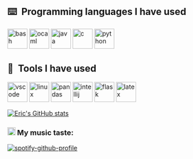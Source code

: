 ## ⌨️ &nbsp;Programming languages I have used
<p align="left">
<img src="https://cdn.jsdelivr.net/gh/devicons/devicon/icons/bash/bash-original.svg" alt="bash" width="45" height="45"/>
<img src="https://cdn.jsdelivr.net/gh/devicons/devicon/icons/ocaml/ocaml-original-wordmark.svg" alt="ocaml" width="45" height="45"/>
<img src="https://cdn.jsdelivr.net/gh/devicons/devicon/icons/java/java-original-wordmark.svg" alt="java" width="45" height="45"/>
<img src="https://cdn.jsdelivr.net/gh/devicons/devicon/icons/c/c-original.svg" alt="c" width="45" height="45"/>
<img src="https://cdn.jsdelivr.net/gh/devicons/devicon/icons/python/python-original-wordmark.svg" alt="python" width="45" height="45"/>
</p>


## 🔧 &nbsp;Tools I have used
<p align="left">
<img src="https://cdn.jsdelivr.net/gh/devicons/devicon/icons/vscode/vscode-original.svg" alt="vscode" width="45" height="45"/>
<img src="https://cdn.jsdelivr.net/gh/devicons/devicon/icons/linux/linux-original.svg" alt="linux" width="45" height="45"/>
<img src="https://cdn.jsdelivr.net/gh/devicons/devicon/icons/pandas/pandas-original-wordmark.svg" alt="pandas" width="45" height="45"/>
<img src="https://img.icons8.com/color/48/intellij-idea.png" alt="intellij" width="45" height="45"/>
<img src="https://img.icons8.com/nolan/64/flask.png" alt="flask" width="45" height="45"/>      
<img src="https://img.icons8.com/color/48/latex.png" alt="latex" width="45" height="45"/>
</p>

[![Eric's GitHub stats](https://github-readme-stats.vercel.app/api?username=SilvSnow)](https://github.com/SilvSnow/github-readme-stats&theme=radical)

### <img src="https://github.com/SilvSnow/SilvSnow/assets/106847131/734aa6bf-5ef0-4ec7-bade-ffb564b47707" alt="vscode" width="18" height="18"/> My music taste:

[![spotify-github-profile](https://spotify-github-profile.vercel.app/api/view?uid=wpmw4j4q68qrrrb2ijpl94nte&cover_image=true&theme=novatorem&show_offline=false&background_color=121212&interchange=false&bar_color=53b14f&bar_color_cover=false)](https://github.com/kittinan/spotify-github-profile)
